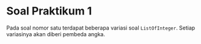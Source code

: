 # Soal Praktikum 1
Pada soal nomor satu terdapat beberapa variasi soal `ListOfInteger`. Setiap variasinya akan diberi pembeda angka.